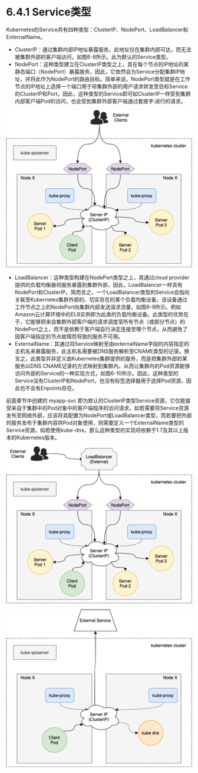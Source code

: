 [1]: /images/chapter_6/NodePort_Service类型.png
[2]: /images/chapter_6/LoadBalancer类型的Service.png
[3]: /images/chapter_6/ExternalName类型的Service.png

# 6.4.1 Service类型

Kubernetes的Service共有四种类型：ClusterIP、NodePort、LoadBalancer和ExternalName。

* ClusterIP：通过集群内部IP地址暴露服务，此地址仅在集群内部可达，而无法被集群外部的客户端访问，如图6-8所示。此为默认的Service类型。
* NodePort：这种类型建立在ClusterIP类型之上，其在每个节点的IP地址的某静态端口（NodePort）暴露服务，因此，它依然会为Service分配集群IP地址，并将此作为NodePort的路由目标。简单来说，NodePort类型就是在工作节点的IP地址上选择一个端口用于将集群外部的用户请求转发至目标Service的ClusterIP和Port，因此，这种类型的Service即可如ClusterIP一样受到集群内部客户端Pod的访问，也会受到集群外部客户端通过套接字<NodeIP>:<NodePort>进行的请求。

![NodePort Service 类型][1]

* LoadBalancer：这种类型构建在NodePort类型之上，其通过cloud provider提供的负载均衡器将服务暴露到集群外部，因此，LoadBalancer一样具有NodePort和ClusterIP。简而言之，一个LoadBalancer类型的Service会指向关联至Kubernetes集群外部的、切实存在的某个负载均衡设备，该设备通过工作节点之上的NodePort向集群内部发送请求流量，如图6-9所示。例如Amazon云计算环境中的ELB实例即为此类的负载均衡设备。此类型的优势在于，它能够把来自集群外部客户端的请求调度至所有节点（或部分节点）的NodePort之上，而不是依赖于客户端自行决定连接至哪个节点，从而避免了因客户端指定的节点故障而导致的服务不可用。
* ExternalName：其通过将Service映射至由externalName字段的内容指定的主机名来暴露服务，此主机名需要被DNS服务解析至CNAME类型的记录。换言之，此类型并非定义由Kubernetes集群提供的服务，而是把集群外部的某服务以DNS CNAME记录的方式映射到集群内，从而让集群内的Pod资源能够访问外部的Service的一种实现方式，如图6-10所示。因此，这种类型的Service没有ClusterIP和NodePort，也没有标签选择器用于选择Pod资源，因此也不会有Enpoints存在。

前面章节中创建的 myapp-svc 即为默认的ClusterIP类型Service资源，它仅能接受来自于集群中的Pod对象中的客户端程序的访问请求。如若需要将Service资源发布至网络外部，应该将其配置为NodePort或LoadBalancer类型，而若要把外部的服务发布于集群内容供Pod对象使用，则需要定义一个ExternalName类型的Service资源。如若使用kube-dns，那么这种类型的实现将依赖于1.7及其以上版本的Kubernetes版本。

![LoadBalancer 类型的 Service][2]

![ExternalName类型的Service][3]